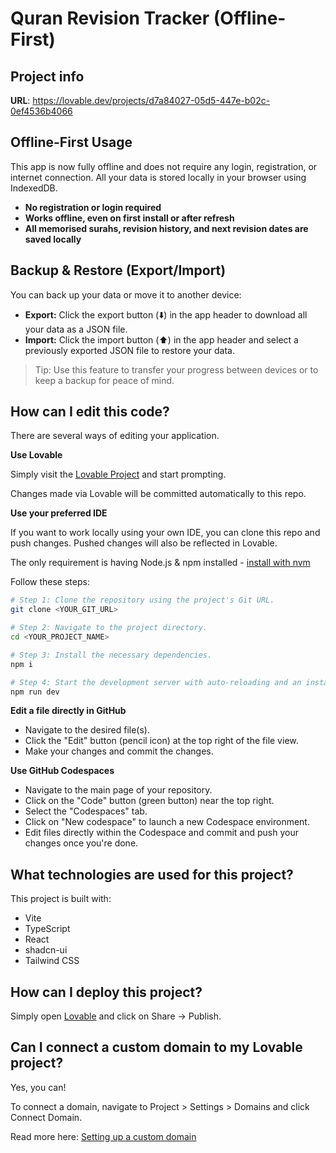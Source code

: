 # Quran Revision Tracker (Offline-First)

## Project info

**URL**: https://lovable.dev/projects/d7a84027-05d5-447e-b02c-0ef4536b4066

## Offline-First Usage

This app is now fully offline and does not require any login, registration, or internet connection. All your data is stored locally in your browser using IndexedDB.

- **No registration or login required**
- **Works offline, even on first install or after refresh**
- **All memorised surahs, revision history, and next revision dates are saved locally**

## Backup & Restore (Export/Import)

You can back up your data or move it to another device:

- **Export:** Click the export button (⬇️) in the app header to download all your data as a JSON file.
- **Import:** Click the import button (⬆️) in the app header and select a previously exported JSON file to restore your data.

> Tip: Use this feature to transfer your progress between devices or to keep a backup for peace of mind.

## How can I edit this code?

There are several ways of editing your application.

**Use Lovable**

Simply visit the [Lovable Project](https://lovable.dev/projects/d7a84027-05d5-447e-b02c-0ef4536b4066) and start prompting.

Changes made via Lovable will be committed automatically to this repo.

**Use your preferred IDE**

If you want to work locally using your own IDE, you can clone this repo and push changes. Pushed changes will also be reflected in Lovable.

The only requirement is having Node.js & npm installed - [install with nvm](https://github.com/nvm-sh/nvm#installing-and-updating)

Follow these steps:

```sh
# Step 1: Clone the repository using the project's Git URL.
git clone <YOUR_GIT_URL>

# Step 2: Navigate to the project directory.
cd <YOUR_PROJECT_NAME>

# Step 3: Install the necessary dependencies.
npm i

# Step 4: Start the development server with auto-reloading and an instant preview.
npm run dev
```

**Edit a file directly in GitHub**

- Navigate to the desired file(s).
- Click the "Edit" button (pencil icon) at the top right of the file view.
- Make your changes and commit the changes.

**Use GitHub Codespaces**

- Navigate to the main page of your repository.
- Click on the "Code" button (green button) near the top right.
- Select the "Codespaces" tab.
- Click on "New codespace" to launch a new Codespace environment.
- Edit files directly within the Codespace and commit and push your changes once you're done.

## What technologies are used for this project?

This project is built with:

- Vite
- TypeScript
- React
- shadcn-ui
- Tailwind CSS

## How can I deploy this project?

Simply open [Lovable](https://lovable.dev/projects/d7a84027-05d5-447e-b02c-0ef4536b4066) and click on Share -> Publish.

## Can I connect a custom domain to my Lovable project?

Yes, you can!

To connect a domain, navigate to Project > Settings > Domains and click Connect Domain.

Read more here: [Setting up a custom domain](https://docs.lovable.dev/tips-tricks/custom-domain#step-by-step-guide)
